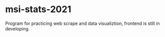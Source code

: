 # msi-stats-2021
Program for practicing web scrape and data visualiztion, frontend is still in developing.
